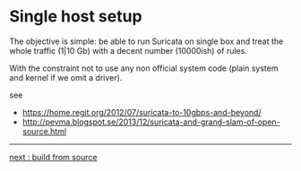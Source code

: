 # Single host setup

The objective is simple: be able to run Suricata on single box and treat the whole traffic (1|10 Gb) with a decent number (10000ish) of rules.

With the constraint not to use any non official system code (plain system and kernel if we omit a driver).

see

* https://home.regit.org/2012/07/suricata-to-10gbps-and-beyond/
* http://pevma.blogspot.se/2013/12/suricata-and-grand-slam-of-open-source.html

----

[next : build from source](/suricata/day_1/BuildFromSource.md)
